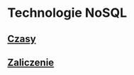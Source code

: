 # Technologie NoSQL

## [Czasy](https://github.com/nosql/app-cli-lozovsky/blob/master/time_script/)

## [Zaliczenie](https://github.com/nosql/app-cli-lozovsky/blob/master/zaliczenie/)
